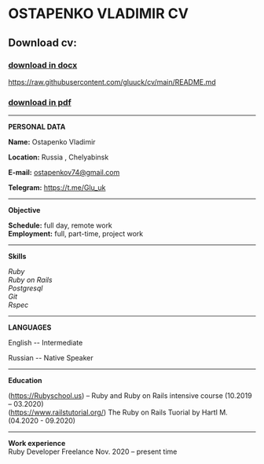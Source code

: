 # OSTAPENKO VLADIMIR CV


## Download cv:

### [download in docx](https://github.com/gluuck/cv/raw/main/vladimir_ostapenko_cv.docx)
https://raw.githubusercontent.com/gluuck/cv/main/README.md
### [download in pdf](https://github.com/gluuck/cv/raw/main/vladimir_ostapenko_cv.pdf)

----------------------- -------------------------
**PERSONAL DATA**

**Name:** Ostapenko Vladimir

**Location:** Russia , Chelyabinsk

**E-mail:** ostapenkov74@gmail.com

**Telegram:** https://t.me/Glu_uk
<br/>
----------------------- -------------------------

**Objective**

**Schedule:** full day, remote work <br/>
**Employment:** full, part-time, project work

-----------------------  -------------------------

**Skills** <br/>

 *Ruby* <br/>
 *Ruby on Rails*<br/>
 *Postgresql*<br/>
 *Git*<br/>
 *Rspec*<br/>

-----------------------  -------------------------

**LANGUAGES**

English -- Intermediate

Russian -- Native Speaker

-----------------------  -------------------------

**Education**

(https://Rubyschool.us) – Ruby and Ruby on Rails intensive course (10.2019 – 03.2020)<br/>
(https://www.railstutorial.org/) The Ruby on Rails Tuorial by Hartl M. (04.2020 - 09.2020)

-----------------------  -------------------------

**Work experience**<br/>
Ruby Developer
Freelance
Nov. 2020 – present time
